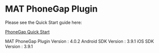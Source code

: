 # MAT PhoneGap Plugin

Please see the Quick Start guide here:

[PhoneGap Quick Start](https://developers.mobileapptracking.com/phonegap-plugin/)

MAT PhoneGap Plugin Version : 4.0.2
Android SDK Version         : 3.9.1
iOS SDK Version             : 3.9.1
